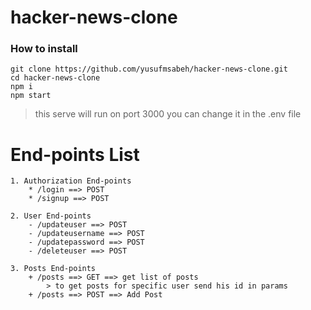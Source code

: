 # hacker-news-clone

### How to install

```
git clone https://github.com/yusufmsabeh/hacker-news-clone.git
cd hacker-news-clone
npm i
npm start
```

> this serve will run on port 3000 you can change it in the .env file

# End-points List

    1. Authorization End-points
        * /login ==> POST
        * /signup ==> POST

    2. User End-points
        - /updateuser ==> POST
        - /updateusername ==> POST
        - /updatepassword ==> POST
        - /deleteuser ==> POST

    3. Posts End-points
        + /posts ==> GET ==> get list of posts
            > to get posts for specific user send his id in params
        + /posts ==> POST ==> Add Post
